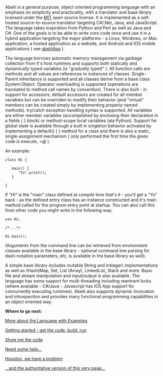 Abelii is a general purpose, object oriented programming language with an emphasis on simplicity and practicality, with a translator and base library licensed under the [MIT](https://opensource.org/licenses/MIT) open source license.  It is implemented as a self-hosted source-to-source translator targeting C#/.Net, Java, and JavaScript.  The language takes inspiration from Python and Perl as well as Java and C#.  One of the goals is to be able to write core code once and use it in a hybrid application targeting the major platforms - a Linux, Windows, or Mac application, a hosted application as a website, and Android and IOS mobile applications ( see [abeliiApp](https://gitlab.com/edgii/abeliiApp) ).

The language borrows automatic memory management via garbage collection from it's host runtimes and supports both statically and dynamically typed variables (is "gradually typed" ).  All function calls are methods and all values are references to instances of classes.  Single-Parent inheritance is supported and all classes derive from a base class System:Object.  Operator overloading is supported (operations are translated to method call names by convention).  There is also built - in support for accessors, default accessors are created for all member variables but can be overriden to modify their behavior (and "virtual" members can be created simply by implementing properly named methods).  try/catch exception handling syntax is supported.  All variables are either member variables (accomplished by enclosing their declaration in a fields { } block) or method-scope local variables (ala Python).  Support for global state is available through a built in singleton behavior activated by implementing a default() { } method for a class and there is also a static, single-assignment mechanism ( only performed the first time the given code is execute, =@ ).

An example: 

```
class Hi {

   main() {
      "Yo".print();
   }

}
```


If "Hi" is the "main" class defined at compile time that's it - you'll get a "Yo" back - as the defined entry class has an instance constructed and it's main method called for the program entry point at startup.  You can also call this from other code you might write in the following way:

```
use Hi;

/*...*/

Hi.main();
```

(Arguments from the command line can be retrieved from environment classes available in the base library - optional command line parsing for dash-notation parameters, etc, is available in the base library as well).

A simple base library includes mutable String and Int(eger) implementations as well as (Hash)Map, Set, List (Array), LinkedList, Stack and more.  Basic file and stream manipulation and input/output is also available.  The language has some support for multi-threading including reentrant locks (where available - C#/Java - Javascript has IOS App support for concurrently executing runtimes).  Abelii also supports dynamic invocation and introspection and provides many functional programming capabilities in an object oriented way.  

**Where to go next:**

[More about the Language with Examples](https://gitlab.com/edgii/abelii/wikis/more-information-and-examples)

[Getting started - get the code, build, run](https://gitlab.com/edgii/abelii/wikis/getting-started)

[Show me the code](https://gitlab.com/edgii/abelii)

[Need some help...](https://stackoverflow.com/questions/tagged/abelii)

[Houston, we have a problem](https://gitlab.com/edgii/abelii/issues)

[...and the authoritative version of this very page...](https://gitlab.com/edgii/abelii/wikis/home)
